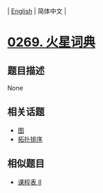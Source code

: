 
| [English](README_EN.md) | 简体中文 |
# [0269. 火星词典](https://leetcode-cn.com/problems/alien-dictionary/)
## 题目描述
None
## 相关话题
- [图](https://leetcode-cn.com/tag/graph)
- [拓扑排序](https://leetcode-cn.com/tag/topological-sort)
## 相似题目
- [课程表 II](../course-schedule-ii/README.md)
